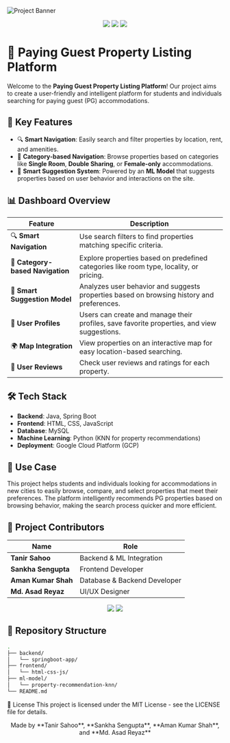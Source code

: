 <!-- Project Banner -->
![Project Banner](https://via.placeholder.com/1200x400?text=Paying+Guest+Property+Listing+Platform)

<p align="center">
  <img src="https://img.shields.io/badge/Status-Under%20Development-yellow?style=for-the-badge" />
  <img src="https://img.shields.io/badge/Contributors-4-blue?style=for-the-badge" />
  <img src="https://img.shields.io/badge/Technology-Java%20%7C%20Spring%20Boot%20%7C%20ML-green?style=for-the-badge" />
</p>

# 🏡 Paying Guest Property Listing Platform

Welcome to the **Paying Guest Property Listing Platform**! Our project aims to create a user-friendly and intelligent platform for students and individuals searching for paying guest (PG) accommodations.

## 🚀 Key Features
- 🔍 **Smart Navigation**: Easily search and filter properties by location, rent, and amenities.
- 📂 **Category-based Navigation**: Browse properties based on categories like **Single Room**, **Double Sharing**, or **Female-only** accommodations.
- 🧠 **Smart Suggestion System**: Powered by an **ML Model** that suggests properties based on user behavior and interactions on the site.

## 📊 Dashboard Overview

| Feature                         | Description                                                                             |
|----------------------------------|-----------------------------------------------------------------------------------------|
| 🔍 **Smart Navigation**          | Use search filters to find properties matching specific criteria.                       |
| 📂 **Category-based Navigation** | Explore properties based on predefined categories like room type, locality, or pricing.  |
| 🧠 **Smart Suggestion Model**    | Analyzes user behavior and suggests properties based on browsing history and preferences.|
| 💼 **User Profiles**             | Users can create and manage their profiles, save favorite properties, and view suggestions. |
| 🌍 **Map Integration**           | View properties on an interactive map for easy location-based searching.                 |
| 💬 **User Reviews**              | Check user reviews and ratings for each property.                                        |

## 🛠️ Tech Stack

- **Backend**: Java, Spring Boot
- **Frontend**: HTML, CSS, JavaScript
- **Database**: MySQL
- **Machine Learning**: Python (KNN for property recommendations)
- **Deployment**: Google Cloud Platform (GCP)

## 🎯 Use Case
This project helps students and individuals looking for accommodations in new cities to easily browse, compare, and select properties that meet their preferences. The platform intelligently recommends PG properties based on browsing behavior, making the search process quicker and more efficient.

## 👥 Project Contributors

| Name                  | Role                            |
|-----------------------|---------------------------------|
| **Tanir Sahoo**        | Backend & ML Integration        |
| **Sankha Sengupta**    | Frontend Developer              |
| **Aman Kumar Shah**    | Database & Backend Developer    |
| **Md. Asad Reyaz**     | UI/UX Designer                  |

<p align="center">
  <img src="https://img.shields.io/badge/Version-1.0-green?style=for-the-badge" />
  <img src="https://img.shields.io/badge/License-MIT-blue?style=for-the-badge" />
</p>

## 📂 Repository Structure

```bash
.
├── backend/
│   └── springboot-app/
├── frontend/
│   └── html-css-js/
├── ml-model/
│   └── property-recommendation-knn/
└── README.md
```

📜 License
This project is licensed under the MIT License - see the LICENSE file for details.

<p align="center"> Made by **Tanir Sahoo**, **Sankha Sengupta**, **Aman Kumar Shah**, and **Md. Asad Reyaz** </p>
